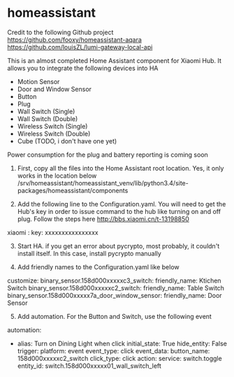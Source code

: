 # homeassistant

Credit to the following Github project
https://github.com/fooxy/homeassistant-aqara
https://github.com/louisZL/lumi-gateway-local-api

This is an almost completed Home Assistant component for Xiaomi Hub. It allows you to integrate the following devices into HA

- Motion Sensor
- Door and Window Sensor
- Button
- Plug
- Wall Switch (Single)
- Wall Switch (Double)
- Wireless Switch (Single)
- Wireless Switch (Double)
- Cube (TODO, i don't have one yet)

Power consumption for the plug and battery reporting is coming soon

1) First, copy all the files into the Home Assistant root location. Yes, it only works in the location below
/srv/homeassistant/homeassistant_venv/lib/python3.4/site-packages/homeassistant/components

2) Add the following line to the Configuration.yaml. You will need to get the Hub's key in order to issue command to the hub like turning on and off plug. Follow the steps here http://bbs.xiaomi.cn/t-13198850

xiaomi :
  key: xxxxxxxxxxxxxxxx

3) Start HA. if you get an error about pycrypto, most probably, it couldn't install itself. In this case, install pycrypto manually

4) Add friendly names to the Configuration.yaml like below

  customize:
    binary_sensor.158d000xxxxxc3_switch:
        friendly_name: Ktichen Switch
    binary_sensor.158d000xxxxxc2_switch:
        friendly_name: Table Switch
    binary_sensor.158d000xxxxx7a_door_window_sensor:
        friendly_name: Door Sensor
        
5) Add automation. For the Button and Switch, use the following event

automation:
- alias: Turn on Dining Light when click
  initial_state: True
  hide_entity: False
  trigger:
    platform: event
    event_type: click
    event_data:
        button_name: 158d000xxxxxc2_switch
        click_type: click
          action:
    service: switch.toggle
    entity_id: switch.158d000xxxxx01_wall_switch_left
